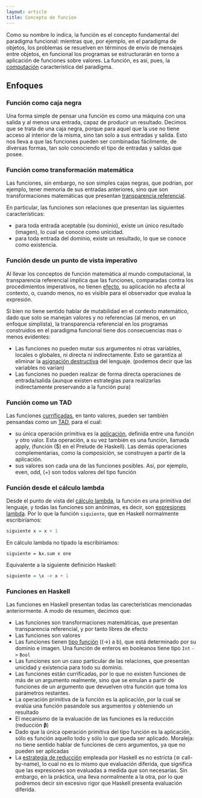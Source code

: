 ```yaml
---
layout: article
title: Concepto de funcion
---
```


Como su nombre lo indica, la función es el concepto fundamental del paradigma funcional: mientras que, por ejemplo, en el paradigma de objetos, los problemas se resuelven en términos de envío de mensajes entre objetos, en funcional los programas se estructurarán en torno a aplicación de funciones sobre valores. La función, es así, pues, la [computación](http://es.wikipedia.org/wiki/Teor%C3%ADa_de_la_computaci%C3%B3n) característica del paradigma.

Enfoques
--------

### Función como caja negra

Una forma simple de pensar una función es como una máquina con una salida y al menos una entrada, capaz de producir un resultado. Decimos que se trata de una caja negra, porque para aquel que la use no tiene acceso al interior de la misma, sino tan solo a sus entradas y salida. Esto nos lleva a que las funciones pueden ser combinadas fácilmente, de diversas formas, tan solo conociendo el tipo de entradas y salidas que posee.

### Función como transformación matemática

Las funciones, sin embargo, no son simples cajas negras, que podrían, por ejemplo, tener memoria de sus entradas anteriores, sino que son transformaciones matemáticas que presentan [transparencia referencial](transparencia-referencial--efecto-de-lado-y-asignacion-destructiva.html).

En particular, las funciones son relaciones que presentan las siguientes características:

-   para toda entrada aceptable (su dominio), existe un único resultado (imagen), lo cual se conoce como unicidad.
-   para toda entrada del dominio, existe un resultado, lo que se conoce como existencia.

### Función desde un punto de vista imperativo

Al llevar los conceptos de función matemática al mundo computacional, la transparencia referencial implica que las funciones, comparadas contra los procedimientos imperativos, no tienen [efecto](transparencia-referencial--efecto-de-lado-y-asignacion-destructiva.html), su aplicación no afecta al contexto, o, cuando menos, no es visible para el observador que evalua la expresión.

Si bien no tiene sentido hablar de mutabilidad en el contexto matemático, dado que solo se manejan valores y no referencias (al menos, en un enfoque simplista), la transparencia referencial en los programas construidos en el paradigma funcional tiene dos consecuencias mas o menos evidentes:

-   Las funciones no pueden mutar sus argumentos ni otras variables, locales o globales, ni directa ni indirectamente. Esto se garantiza al eliminar la [asignación destructiva](transparencia-referencial--efecto-de-lado-y-asignacion-destructiva.html) del lenguaje. (podemos decir que las variables no varían)
-   Las funciones no pueden realizar de forma directa operaciones de entrada/salida (aunque existen estrategias para realizarlas indirectamente preservando a la función pura)

### Función como un TAD

Las funciones [currificadas](currificacion.html), en tanto valores, pueden ser también pensandas como un [TAD](http://es.wikipedia.org/wiki/Tipo_abstracto_de_dato), para el cual:

-   su única operación primitiva es la [aplicación](aplicacion.html), definida entre una función y otro valor. Esta operación, a su vez también es una función, llamada apply, (función ($) en el Prelude de Haskell). Las demás operaciones complementarias, como la composición, se construyen a partir de la aplicación.
-   sus valores son cada una de las funciones posibles. Así, por ejemplo, even, odd, (+) son todos valores del tipo función

### Función desde el cálculo lambda

Desde el punto de vista del [cálculo lambda](http://es.wikipedia.org/wiki/C%C3%A1lculo_lambda), la función es una primitiva del lenguaje, y todas las funciones son anónimas, es decir, son [expresiones lambda](expresiones-lambda.html). Por lo que la función `siguiente`, que en Haskell normalmente escribiríamos:

```haskell
siguiente x = x + 1
```

En cálculo lambda no tipado la escribiríamos:

```
siguiente = 𝛌x.sum x one
```

Equivalente a la siguiente definición Haskell:

```haskell
siguiente = \x -> x + 1
```
### Funciones en Haskell

Las funciones en Haskell presentan todas las carecterísticas mencionadas anteriormente. A modo de resumen, decimos que:

-   Las funciones son transformaciones matemáticas, que presentan transparencia referencial, y por tanto libres de efecto
-   Las funciones son valores
-   Las funciones tienen [tipo función](tipos-de-haskell-funciones.html) ((-&gt;) a b), que está determinado por su dominio e imagen. Una función de enteros en booleanos tiene tipo `Int` `->` `Bool`
-   Las funciones son un caso particular de las relaciones, que presentan unicidad y existencia para todo su dominio.
-   Las funciones están currificadas, por lo que no existen funciones de más de un argumento realmente, sino que se emulan a partir de funciones de un argumento que devuelven otra función que toma los parámetros restantes.
-   La operación primitiva de la función es la aplicación, por la cual se evalúa una función pasandole sus argumentos y obteniendo un resultado
-   El mecanismo de la evaluación de las funciones es la reducción (reducción 𝛃)
-   Dado que la única operación primitiva del tipo función es la aplicación, sólo es función aquello todo y sólo lo que pueda ser aplicado. Moraleja: no tiene sentido hablar de funciones de cero argumentos, ya que no pueden ser aplicadas
-   La [estrategia de reducción](estrategias-de-evaluacion.html) empleada por Haskell es no estricta (≅ call-by-name), lo cual no es lo mismo que evaluación diferida, que significa que las expresiones son evaluadas a medida que son necesarias. Sin embargo, en la práctica, una lleva normalmente a la otra, por lo que podremos decir sin excesivo rigor que Haskell presenta evaluación diferida.

